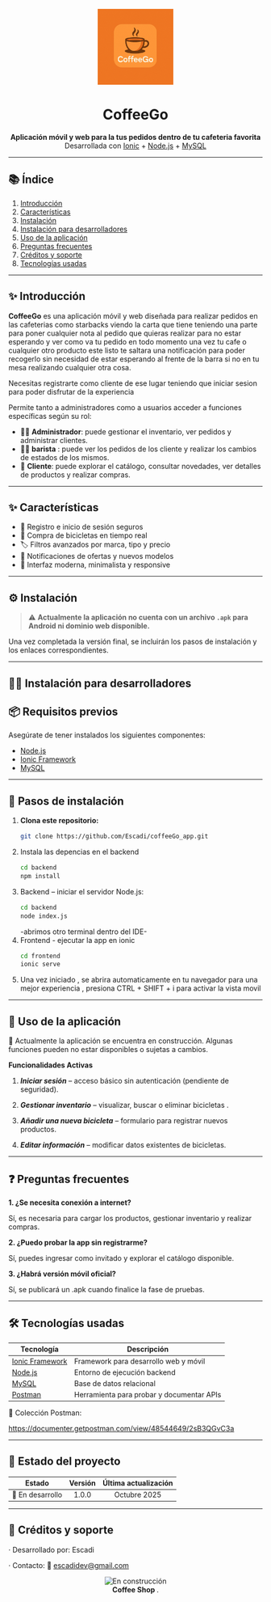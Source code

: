 <p align="center">
  <img src="Images/logoCoffeGo.png" alt="logo" width="150", border-radius="10px"/>
</p>

<h1 align="center">CoffeeGo</h1>

<p align="center">
  <b>Aplicación móvil y web para la tus pedidos dentro de tu cafeteria favorita</b><br/>
  Desarrollada con <a href="https://ionicframework.com/">Ionic</a> + <a href="https://nodejs.org/">Node.js</a> + <a href="https://www.mysql.com/">MySQL</a>
</p>

---

## 📚 Índice

1. [Introducción](#-introducción)
2. [Características](#-características)
3. [Instalación](#-instalación)
4. [Instalación para desarrolladores](#-instalación-para-desarrolladores)
5. [Uso de la aplicación](#-uso-de-la-aplicación)
6. [Preguntas frecuentes](#-preguntas-frecuentes)
7. [Créditos y soporte](#-créditos-y-soporte)
8. [Tecnologías usadas](#-tecnologías-usadas)

---

## ✨ Introducción

**CoffeeGo** es una aplicación móvil y web diseñada para realizar pedidos en las cafeterias como starbacks viendo la carta que tiene teniendo una parte para poner cualquier nota al pedido que quieras realizar para no estar esperando y ver como va tu pedido en todo momento una vez tu cafe o cualquier otro producto este listo te saltara una notificación para poder recogerlo sin necesidad de estar esperando al frente de la barra si no en tu mesa realizando cualquier otra cosa.

Necesitas registrarte como cliente de ese lugar teniendo que iniciar sesion para poder disfrutar de la experiencia

Permite tanto a administradores como a usuarios acceder a funciones específicas según su rol:

- 🧑‍💼 **Administrador**: puede gestionar el inventario, ver pedidos y administrar clientes.
- 🧑‍💼 **barista** : puede ver los pedidos de los cliente y realizar los cambios de estados de los mismos.  
- 🚴 **Cliente**: puede explorar el catálogo, consultar novedades, ver detalles de productos y realizar compras.

---

## ✨ Características

- 🔐 Registro e inicio de sesión seguros  
- 🚴 Compra de bicicletas en tiempo real  
- 🏷️ Filtros avanzados por marca, tipo y precio  
- 🔔 Notificaciones de ofertas y nuevos modelos  
- 💎 Interfaz moderna, minimalista y responsive  

---

## ⚙️ Instalación

> ⚠️ **Actualmente la aplicación no cuenta con un archivo `.apk` para Android ni dominio web disponible.**

Una vez completada la versión final, se incluirán los pasos de instalación y los enlaces correspondientes.

---

## 👨‍💻 Instalación para desarrolladores

## 📦 Requisitos previos

Asegúrate de tener instalados los siguientes componentes:

- [Node.js](https://nodejs.org/)
- [Ionic Framework](https://ionicframework.com/)
- [MySQL](https://www.mysql.com/)

---

## 🚀 Pasos de instalación

1. **Clona este repositorio:**
   ```bash
   git clone https://github.com/Escadi/coffeeGo_app.git
   ```
2. Instala las depencias en el backend
   ```bash
   cd backend
   npm install
   ```
3. Backend – iniciar el servidor Node.js:
   ```bash
   cd backend
   node index.js
   ```
   -abrimos otro terminal dentro del IDE-
4. Frontend - ejecutar la app en ionic
   ```bash
   cd frontend
   ionic serve
   ```
5. Una vez iniciado , se abrira automaticamente en tu navegador
   para una mejor experiencia , presiona CTRL + SHIFT + i para activar la vista movil
---
## 📱 Uso de la aplicación
🚧 Actualmente la aplicación se encuentra en construcción.
Algunas funciones pueden no estar disponibles o sujetas a cambios.

**Funcionalidades Activas**

1. ***Iniciar sesión*** – acceso básico sin autenticación (pendiente de seguridad).
   
2. ***Gestionar inventario*** – visualizar, buscar o eliminar bicicletas .
   
3. ***Añadir una nueva bicicleta*** – formulario para registrar nuevos productos.

4. ***Editar información*** – modificar datos existentes de bicicletas.

---

## ❓ Preguntas frecuentes

**1. ¿Se necesita conexión a internet?**

Sí, es necesaria para cargar los productos, gestionar inventario y realizar compras.

**2. ¿Puedo probar la app sin registrarme?**

Sí, puedes ingresar como invitado y explorar el catálogo disponible.

**3. ¿Habrá versión móvil oficial?**

Sí, se publicará un .apk cuando finalice la fase de pruebas.



---
## 🛠️ Tecnologías usadas
| Tecnología                                     | Descripción                               |
| ---------------------------------------------- | ----------------------------------------- |
| [Ionic Framework](https://ionicframework.com/) | Framework para desarrollo web y móvil     |
| [Node.js](https://nodejs.org/)                 | Entorno de ejecución backend              |
| [MySQL](https://www.mysql.com/)                | Base de datos relacional                  |
| [Postman](https://www.postman.com/)            | Herramienta para probar y documentar APIs |

📄 Colección Postman:

https://documenter.getpostman.com/view/48544649/2sB3QGvC3a

---
## 🚧 Estado del proyecto

|      Estado      | Versión | Última actualización |
| :--------------: | :-----: | :------------------: |
| 🧪 En desarrollo |  1.0.0  |     Octubre 2025     |

---
## 👥 Créditos y soporte

· Desarrollado por: Escadi

· Contacto: 📧 escadidev@gmail.com
<p align="center"> <img src="Frontend/src/assets/contruccion.png" alt="En construcción" width="120"/>
  <br/>
  <b>
    Coffee Shop
  </b>. </p> 

